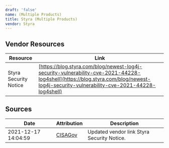 ```yaml
---
draft: 'false'
name: (Multiple Products)
title: Styra (Multiple Products)
vendor: Styra
---
```


## Vendor Resources
| Resource | Link |
| --- | --- |
| Styra Security Notice | [https://blog.styra.com/blog/newest-log4j-security-vulnerability-cve-2021-44228-log4shell](https://blog.styra.com/blog/newest-log4j-security-vulnerability-cve-2021-44228-log4shell) |



## Sources
| Date | Attribution | Description |
| --- | --- | --- |
| 2021-12-17 14:04:59 | [CISAGov](https://raw.githubusercontent.com/cisagov/log4j-affected-db/develop/README.md) | Updated vendor link Styra Security Notice.  |
